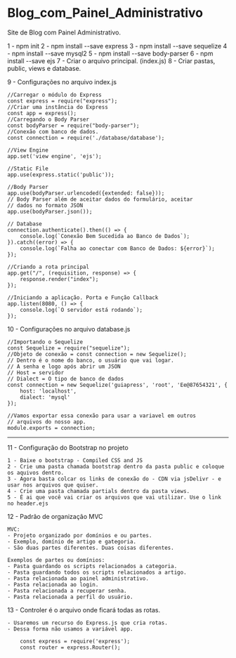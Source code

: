 # Blog_com_Painel_Administrativo
Site de Blog com Painel Administrativo.

1 - npm init
2 - npm install --save express
3 - npm install --save sequelize
4 - npm install --save mysql2
5 - npm install --save body-parser
6 - npm install --save ejs
7 - Criar o arquivo principal. (index.js)
8 - Criar pastas, public, views e database.

9 - Configurações no arquivo index.js
```
//Carregar o módulo do Express
const express = require("express");
//Criar uma instância do Express
const app = express();
//Carregando o Body Parser
const bodyParser = require("body-parser");
//Conexão com banco de dados.
const connection = require('./database/database');

//View Engine
app.set('view engine', 'ejs');

//Static File
app.use(express.static('public'));

//Body Parser
app.use(bodyParser.urlencoded({extended: false}));
// Body Parser além de aceitar dados do formulário, aceitar
// dados no formato JSON
app.use(bodyParser.json());

// Database
connection.authenticate().then(() => {
    console.log(`Conexão Bem Sucedida ao Banco de Dados`);
}).catch((error) => {
    console.log(`Falha ao conectar com Banco de Dados: ${error}`);
});

//Criando a rota principal
app.get("/", (requisition, response) => {
    response.render("index");
});

//Iniciando a aplicação. Porta e Função Callback
app.listen(8080, () => {
    console.log(`O servidor está rodando`);
});
```

10 - Configurações no arquivo database.js
```
//Importando o Sequelize
const Sequelize = require("sequelize");
//Objeto de conexão = const connection = new Sequelize();
// Dentro é o nome do banco, o usuário que vai logar.
// A senha e logo após abrir um JSON
// Host = servidor
// Dialect = O tipo de banco de dados
const connection = new Sequelize('guiapress', 'root', 'Ee@87654321', {
    host: 'localhost',
    dialect: 'mysql'
});

//Vamos exportar essa conexão para usar a variavel em outros
// arquivos do nosso app.
module.exports = connection;
```

------------------------------------------------------------

11 - Configuração do Bootstrap no projeto 

    1 - Baixe o bootstrap - Compiled CSS and JS
    2 - Crie uma pasta chamada bootstrap dentro da pasta public e coloque os aquivos dentro.
    3 - Agora basta colcar os links de conexão do - CDN via jsDelivr - e usar nos arquivos que quiser.
    4 - Crie uma pasta chamada partials dentro da pasta views.
    5 - É ai que você vai criar os arquivos que vai utilizar. Use o link no header.ejs

12 - Padrão de organização MVC 

    MVC:
    - Projeto organizado por domínios e ou partes. 
    - Exemplo, domínio de artigo e gategoria.
    - São duas partes diferentes. Duas coisas diferentes.

    Exemplos de partes ou domínios:
    - Pasta guardando os scripts relacionados a categoria.
    - Pasta guardando todos os scripts relacionados a artigo.
    - Pasta relacionada ao painel administrativo.
    - Pasta relacionada ao login.    
    - Pasta relacionada a recuperar senha.    
    - Pasta relacionada a perfil do usuário.    

13 - Controler é o arquivo onde ficará todas as rotas.

    - Usaremos um recurso do Express.js que cria rotas.
    - Dessa forma não usamos a variável app.

```
    const express = require('express');
    const router = express.Router();
```